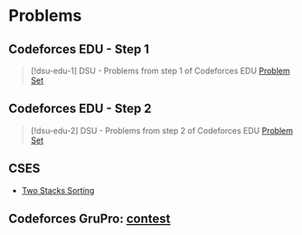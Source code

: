 

# Problems

## Codeforces EDU - Step 1


> [!dsu-edu-1] DSU - Problems from step 1 of Codeforces EDU
> [Problem Set](https://codeforces.com/edu/course/2/lesson/7/1/practice)

## Codeforces EDU - Step 2


> [!dsu-edu-2] DSU - Problems from step 2 of Codeforces EDU
> [Problem Set](https://codeforces.com/edu/course/2/lesson/7/2/practice)

## CSES

*  [Two Stacks Sorting](https://cses.fi/problemset/task/2402)

## Codeforces GruPro: [contest](https://codeforces.com/group/QlsCcB22aH/contest/529072) 
